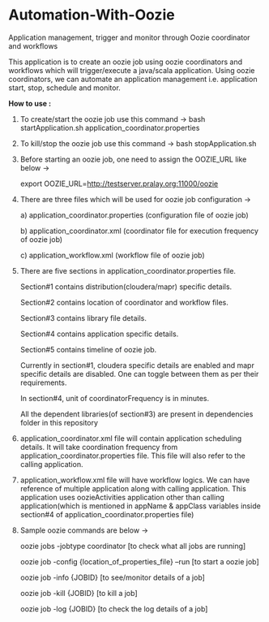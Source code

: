 # Automation-With-Oozie
Application management, trigger and monitor through Oozie coordinator and workflows

This application is to create an oozie job using oozie coordinators and workflows which will trigger/execute a java/scala application. Using oozie coordinators, we can automate an application management i.e. application start, stop, schedule and monitor. 

<B> How to use : </B>

1. To create/start the oozie job use this command -> bash startApplication.sh application_coordinator.properties
2. To kill/stop the oozie job use this command -> bash stopApplication.sh
3. Before starting an oozie job, one need to assign the OOZIE_URL like below ->
   
   export OOZIE_URL=http://testserver.pralay.org:11000/oozie

4. There are three files which will be used for oozie job configuration ->

   a) application_coordinator.properties (configuration file of oozie job)
   
   b) application_coordinator.xml (coordinator file for execution frequency of oozie job)
   
   c) application_workflow.xml (workflow file of oozie job)

5. There are five sections in application_coordinator.properties file. 

      Section#1 contains distribution(cloudera/mapr) specific details. 
      
      Section#2 contains location of coordinator and workflow files. 
      
      Section#3 contains library file details. 
      
      Section#4 contains application specific details. 
      
      Section#5 contains timeline of oozie job.
      
   Currently in section#1, cloudera specific details are enabled and mapr specific details are disabled. One can toggle between them as      per their requirements.
   
   In section#4, unit of coordinatorFrequency is in minutes.
   
   All the dependent libraries(of section#3) are present in dependencies folder in this repository
   
 6. application_coordinator.xml file will contain application scheduling details. It will take coordination frequency from
    application_coordinator.properties file. This file will also refer to the calling application.
    
7. application_workflow.xml file will have workflow logics. We can have reference of multiple application along with calling
   application. This application uses oozieActivities application other than calling application(which is mentioned in appName &
   appClass variables inside section#4 of application_coordinator.properties file)
   
8. Sample oozie commands are below ->

   oozie jobs -jobtype coordinator [to check what all jobs are running]
   
   oozie job -config {location_of_properties_file} –run [to start a oozie job]
   
   oozie job -info {JOBID} [to see/monitor details of a job]
   
   oozie job -kill {JOBID} [to kill a job]
   
   oozie job -log {JOBID} [to check the log details of a job]   

